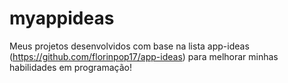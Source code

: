 # myappideas
Meus projetos desenvolvidos com base na lista app-ideas (https://github.com/florinpop17/app-ideas) para melhorar minhas habilidades em programação!
